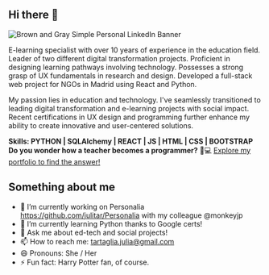 ## Hi there 👋
![Brown and Gray Simple Personal LinkedIn Banner](https://github.com/julitar/julitar/assets/126813769/19821a68-a860-482d-9ee6-61da6a0fac39)

E-learning specialist with over 10 years of experience in the education field. Leader of two different digital transformation projects. Proficient in designing learning pathways involving technology. Possesses a strong grasp of UX fundamentals in research and design. Developed a full-stack web project for NGOs in Madrid using React and Python.

My passion lies in education and technology. I've seamlessly transitioned to leading digital transformation and e-learning projects with social impact. Recent certifications in UX design and programming further enhance my ability to create innovative and user-centered solutions.

 **Skills: PYTHON | SQLAlchemy | REACT | JS | HTML | CSS | BOOTSTRAP**
<br>
 **Do you wonder how a teacher becomes a programmer?**  :notebook::computer:
[Explore my portfolio to find the answer!](https://view.genial.ly/64f602ede9f79c0017be5f46/presentation-julia-tartaglia-portfolio)
<br>

## Something about me

- 🔭 I’m currently working on Personalia https://github.com/julitar/Personalia with my colleague @monkeyjp 
- 🌱 I’m currently learning Python thanks to Google certs! 
- 💬 Ask me about ed-tech and social projects! 
- 📫 How to reach me: tartaglia.julia@gmail.com 
- 😄 Pronouns: She / Her 
- ⚡ Fun fact: Harry Potter fan, of course. 


